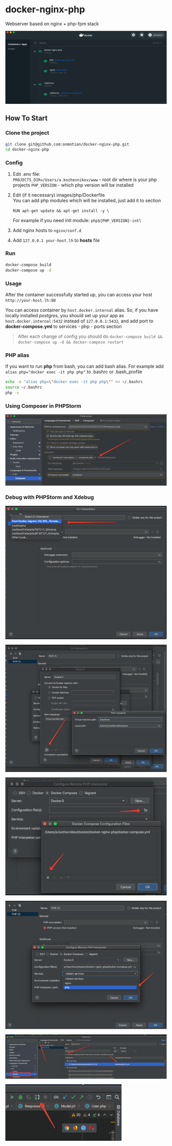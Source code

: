 # docker-nginx-php

Webserver based on nginx + php-fpm stack

<img src="https://raw.githubusercontent.com/onmotion/docker-nginx-php/main/docs/img/2020-11-03_14-37-18.png" width="600">

## How To Start

### Clone the project

```bash
git clone git@github.com:onmotion/docker-nginx-php.git
cd docker-nginx-php
```

### Config

1. Edit .env file: \
   `PROJECTS_DIR=/Users/a.kozhevnikov/www` - root dir where is your php projects
   `PHP_VERSION` - which php version will be installed

1. Edit (if it necessary) images/php/Dockerfile \
   You can add php modules which will be installed, just add it to section

   `RUN apt-get update && apt-get install -y \`

   For example if you need intl module:
   `php${PHP_VERSION}-intl`

1. Add nginx hosts to `nginx/conf.d`
1. Add `127.0.0.1 your-host.lh` to **hosts** file

### Run

```bash
docker-compose build
docker-compose up -d
```

### Usage

After the container successfully started up, you can access your host `http://your-host.lh:80`

You can access container by `host.docker.internal` alias. So, if you have locally installed _postgres_, you should set up your app as `host.docker.internal:5432` instead of `127.0.0.1:5432`, and add port to **docker-compose.yml** to services - php - ports section

> After each change of config you should do `docker-compose build && docker-compose up -d && docker-compose restart`

### PHP alias

If you want to run **php** from bash, you can add bash alias. For example add `alias php="docker exec -it php php"` to .bashrc or .bash_profile

```bash
echo -e "alias php=\"docker exec -it php php\"" >> ~/.bashrc
source ~/.bashrc
php -v
```

### Using Composer in PHPStorm

![fluent](https://raw.githubusercontent.com/onmotion/docker-nginx-php/main/docs/img/2020-11-03_12-59-51.png)

### Debug with PHPStorm and Xdebug

![fluent](https://raw.githubusercontent.com/onmotion/docker-nginx-php/docs/docs/img/2020-10-14_17-32-35.png)

![fluent](https://raw.githubusercontent.com/onmotion/docker-nginx-php/docs/docs/img/2020-10-14_17-34-15.png)

![fluent](https://raw.githubusercontent.com/onmotion/docker-nginx-php/docs/docs/img/2020-10-14_17-35-26.png)

![fluent](https://raw.githubusercontent.com/onmotion/docker-nginx-php/docs/docs/img/2020-10-14_17-36-01.png)

![fluent](https://raw.githubusercontent.com/onmotion/docker-nginx-php/docs/docs/img/2020-10-14_17-45-00.png)

![fluent](https://raw.githubusercontent.com/onmotion/docker-nginx-php/docs/docs/img/2020-10-14_17-48-02.png)
